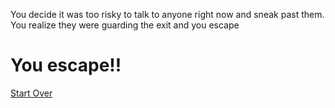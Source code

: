 You decide it was too risky to talk to anyone right now and sneak past them. You realize they were guarding the exit and you escape

# You escape!!

[Start Over](../README.md)
